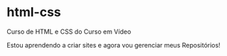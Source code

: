 # html-css
 Curso de HTML e CSS do Curso em Vídeo

Estou aprendendo a criar sites e agora vou gerenciar meus Repositórios!